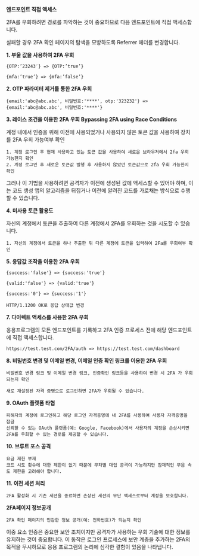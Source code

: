 **엔드포인트 직접 액세스**

2FA를 우회하려면 경로를 파악하는 것이 중요하므로 다음 엔드포인트에 직접 액세스합니다. 

실패할 경우 2FA 확인 페이지의 탐색을 모방하도록 Referrer 헤더를 변경합니다.

**1. 부울 값을 사용하여 2FA 우회**
```
{OTP:’23243′} => {OTP:’true’}
```
```
{mfa:’true’} => {mfa:’false’}
```

**2. OTP 파라미터 제거를 통한 2FA 우회**
```
{email:'abc@abc.abc', 비밀번호:'****', otp:'323232'} => {email:'abc@abc.abc', 비밀번호:'****'}
```

**3. 레이스 조건을 이용한 2FA 우회 Bypassing 2FA using Race Conditions** 

계정 내에서 인증을 위해 이전에 사용되었거나 사용되지 않은 토큰 값을 사용하여 장치를 2FA 우회 가능여부 확인

```
1. 계정 로그인 후 현재 사용하고 있는 토큰 값을 사용하여 새로운 브라우저에서 2fa 우회 가능한지 확인
2. 계정 로그인 후 새로운 토큰값 발행 후 사용하지 않았던 토큰값으로 2fa 우회 가능한지 확인
```

그러나 이 기법을 사용하려면 공격자가 이전에 생성된 값에 액세스할 수 있어야 하며, 이는 코드 생성 앱의 알고리즘을 뒤집거나 이전에 알려진 코드를 가로채는 방식으로 수행할 수 있습니다.

**4. 미사용 토큰 활용도**

자신의 계정에서 토큰을 추출하여 다른 계정에서 2FA를 우회하는 것을 시도할 수 있습니다.

```
1. 자신의 계정에서 토큰을 하나 추출한 뒤 다른 계정에 토큰을 입력하여 2Fa를 우회여부 확인
```

**5. 응답값 조작을 이용한 2FA 우회**
```
{success:'false'} => {success:'true'}
```
```
{valid:'false'} => {valid:'true'}
```
```
{success:'0'} => {success:'1'}
```
```
HTTP/1.1200 OK로 응답 상태값 변경
```

**7. 다이렉트 액세스를 사용한 2FA 우회**

응용프로그램의 모든 엔드포인트를 기록하고 2FA 인증 프로세스 전에 해당 엔드포인트에 직접 액세스합니다.

```
https://test.test.com/2FA/auth => https://test.test.com/dashboard
```

**8. 비밀번호 변경 및 이메일 변경, 이메일 인증 확인 링크를 이용한 2FA 우회**
```
비밀번호 변경 링크 및 이메일 변경 링크, 인증확인 링크등을 사용하여 변경 시 2FA 가 우회되는지 확인

새로 재설정된 자격 증명으로 로그인하면 2FA가 우회될 수 있습니다.
```

**9. OAuth 플랫폼 타협**
```
피해자의 계정에 로그인하고 해당 로그인 자격증명에 내 2FA를 사용하여 사용자 자격증명을 잠금
신뢰할 수 있는 OAuth 플랫폼(예: Google, Facebook)에서 사용자의 계정을 손상시키면 2FA를 우회할 수 있는 경로를 제공할 수 있습니다.
```

**10. 브루트 포스 공격**
```
요금 제한 부재
코드 시도 횟수에 대한 제한이 없기 때문에 무차별 대입 공격이 가능하지만 잠재적인 무음 속도 제한을 고려해야 합니다.
```

**11. 이전 세션 처리**
```
2FA 활성화 시 기존 세션을 종료하면 손상된 세션의 무단 액세스로부터 계정을 보호합니다.
```

**2FA페이지 정보공개**
```
2FA 확인 페이지의 민감한 정보 공개(예: 전화번호)가 되는지 확인
```

이중 요소 인증은 중요한 보안 조치이지만 공격자가 사용하는 우회 기술에 대한 정보를 유지하는 것이 중요합니다. 
이 동작은 로그인 프로세스에 보안 계층을 추가하는 2FA의 목적을 무시하므로 응용 프로그램의 논리에 심각한 결함이 있음을 나타냅니다.
